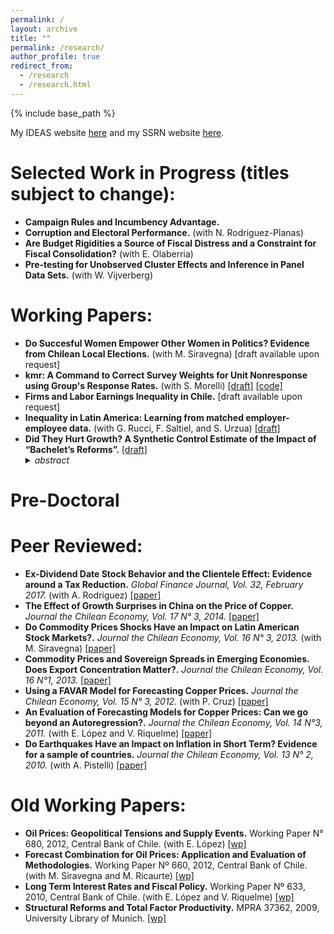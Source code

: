 ```yaml
---
permalink: /
layout: archive
title: ""
permalink: /research/
author_profile: true
redirect_from:
  - /research
  - /research.html
---
```


{% include base_path %}

My IDEAS website [here](https://ideas.repec.org/f/pmu357.html) and my SSRN website [here](https://papers.ssrn.com/sol3/cf_dev/AbsByAuth.cfm?per_id=1614662).

# Selected Work in Progress (titles subject to change):

* **Campaign Rules and Incumbency Advantage.** 
* **Corruption and Electoral Performance.** (with N. Rodriguez-Planas)
* **Are Budget Rigidities a Source of Fiscal Distress and a Constraint for Fiscal Consolidation?** (with E. Olaberria)
* **Pre-testing for Unobserved Cluster Effects and Inference in Panel Data Sets.** (with W. Vijverberg)

# Working Papers:

* **Do Succesful Women Empower Other Women in Politics? Evidence from Chilean Local Elections.** (with M. Siravegna) [draft available upon request]
* **kmr: A Command to Correct Survey Weights for Unit Nonresponse using Group's Response Rates.** (with S. Morelli) [[draft]](http://erciomunoz.github.io/files/Draft.pdf) [[code]](https://github.com/erciomunoz/kmr) 
* **Firms and Labor Earnings Inequality in Chile.** [draft available upon request]
* **Inequality in Latin America: Learning from matched employer-employee data.** (with G. Rucci, F. Saltiel, and S. Urzua) [[draft]](http://erciomunoz.github.io/files/Inequality_in_latam.pdf)
* **Did They Hurt Growth? A Synthetic Control Estimate of the Impact of “Bachelet’s Reforms”.** [[draft]](http://erciomunoz.github.io/files/Draft_21Jan2019.pdf) <details> <summary> <i>abstract</i> </summary> <p>This paper uses the synthetic control method to estimate the short-term impact on GDP of the reforms implemented between 2014 and 2017 in Chile by the government of President Michelle Bachelet. I find a cumulative fall by the end of 2017 of 13% relative to the synthetic counterfactual. This result is robust to the use of a donor pool that includes economies for which primary commodities are relevant, as well as one that
only includes OECD countries. </p> </details>

# Pre-Doctoral
# Peer Reviewed:

* **Ex-Dividend Date Stock Behavior and the Clientele Effect: Evidence around a Tax Reduction.** *Global Finance Journal, Vol. 32, February 2017.* (with A. Rodriguez) [[paper]](http://www.sciencedirect.com/science/article/pii/S1044028316300795)
* **The Effect of Growth Surprises in China on the Price of Copper.** *Journal the Chilean Economy, Vol. 17 N° 3, 2014.* [[paper]](http://si2.bcentral.cl/public/pdf/revista-economia/2014/dic/recv17n3dic2014-pp110-123.pdf)
* **Do Commodity Prices Shocks Have an Impact on Latin American Stock Markets?.** *Journal the Chilean Economy, Vol. 16 N° 3, 2013.* (with M. Siravegna) [[paper]](http://si2.bcentral.cl/public/pdf/revista-economia/2013/dic/recv16n3dic2013pp102-118.pdf)
* **Commodity Prices and Sovereign Spreads in Emerging Economies. Does Export Concentration Matter?.** *Journal the Chilean Economy, Vol. 16 N°1, 2013.* [[paper]](http://si2.bcentral.cl/public/pdf/revista-economia/2013/abr/recv16n1abr2013pp100-121.pdf)
* **Using a FAVAR Model for Forecasting Copper Prices.** *Journal the Chilean Economy, Vol. 15 N° 3, 2012.* (with P. Cruz) [[paper]](http://si2.bcentral.cl/public/pdf/revista-economia/2012/dic/recv15n3dic2012pp84-95.pdf)
* **An Evaluation of Forecasting Models for Copper Prices: Can we go beyond an Autoregression?.** *Journal the Chilean Economy, Vol. 14 N°3, 2011.* (with E. López and V. Riquelme) [[paper]](http://si2.bcentral.cl/public/pdf/revista-economia/2011/dic/recv14n3dic2011pp83-96.pdf)
* **Do Earthquakes Have an Impact on Inflation in Short Term? Evidence for a sample of countries.** *Journal the Chilean Economy, Vol. 13 N° 2, 2010.* (with A. Pistelli) [[paper]](http://si2.bcentral.cl/public/pdf/revista-economia/2010/ago/recv13n2ago2010pp113-127.pdf)

#  Old Working Papers:

* **Oil Prices: Geopolitical Tensions and Supply Events.** Working Paper N° 680, 2012, Central Bank of Chile. (with E. López) [[wp]](https://ideas.repec.org/p/chb/bcchwp/680.html)
* **Forecast Combination for Oil Prices: Application and Evaluation of Methodologies.** Working Paper Nº 660, 2012, Central Bank of Chile. (with M. Siravegna and M. Ricaurte) [[wp]](https://ideas.repec.org/p/chb/bcchwp/660.html)
* **Long Term Interest Rates and Fiscal Policy.** Working Paper Nº 633, 2010, Central Bank of Chile. (with E. López and V. Riquelme) [[wp]](https://ideas.repec.org/p/chb/bcchwp/633.html)
* **Structural Reforms and Total Factor Productivity.** MPRA 37362, 2009, University Library of Munich. [[wp]](https://ideas.repec.org/p/pra/mprapa/37362.html)

